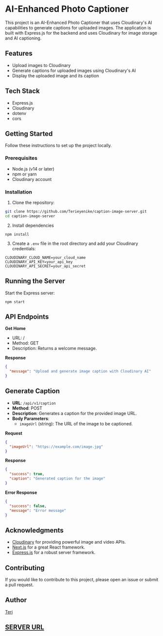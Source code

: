 # AI-Enhanced Photo Captioner

This project is an AI-Enhanced Photo Captioner that uses Cloudinary's AI capabilities to generate captions for uploaded images. The application is built with Express.js for the backend and uses Cloudinary for image storage and AI captioning.

## Features

- Upload images to Cloudinary
- Generate captions for uploaded images using Cloudinary's AI
- Display the uploaded image and its caption

## Tech Stack

- Express.js
- Cloudinary
- dotenv
- cors

## Getting Started

Follow these instructions to set up the project locally.

### Prerequisites

- Node.js (v14 or later)
- npm or yarn
- Cloudinary account

### Installation

1. Clone the repository:

```bash
git clone https://github.com/Terieyenike/caption-image-server.git
cd caption-image-server
```

2. Install dependencies

```
npm install
```

3. Create a `.env` file in the root directory and add your Cloudinary credentials:

```
CLOUDINARY_CLOUD_NAME=your_cloud_name
CLOUDINARY_API_KEY=your_api_key
CLOUDINARY_API_SECRET=your_api_secret
```

## Running the Server

Start the Express server:

```
npm start
```

## API Endpoints

**Get Home**

- URL: /
- Method: GET
- Description: Returns a welcome message.

**Response**

```json
{
  "message": "Upload and generate image caption with Cloudinary AI"
}
```

## Generate Caption

- **URL**: `/api/v1/caption`
- **Method**: POST
- **Description**: Generates a caption for the provided image URL.
- **Body Parameters**:
  - `imageUrl` (string): The URL of the image to be captioned.

**Request**

```json
{
  "imageUrl": "https://example.com/image.jpg"
}
```

**Response**

```json
{
  "success": true,
  "caption": "Generated caption for the image"
}
```

**Error Response**

```json
{
  "success": false,
  "message": "Error message"
}
```

## Acknowledgments

- [Cloudinary](https://cloudinary.com/) for providing powerful image and video APIs.
- [Next.js](https://nextjs.org/) for a great React framework.
- [Express.js](https://expressjs.com/) for a robust server framework.

## Contributing

If you would like to contribute to this project, please open an issue or submit a pull request.

## Author

[Teri](https://twitter.com/terieyenike)

## [SERVER URL](https://caption-image-server.onrender.com/)
